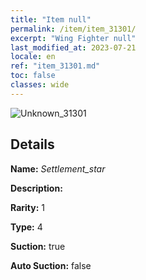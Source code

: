 ```yaml
---
title: "Item null"
permalink: /item/item_31301/
excerpt: "Wing Fighter null"
last_modified_at: 2023-07-21
locale: en
ref: "item_31301.md"
toc: false
classes: wide
---
```



 ![Unknown_31301](/images/item/Settlement_star_p.png)



## Details

 **Name:** *Settlement_star* 

 **Description:** 

 **Rarity:** 1 

 **Type:** 4 

 **Suction:** true 

 **Auto Suction:** false 


